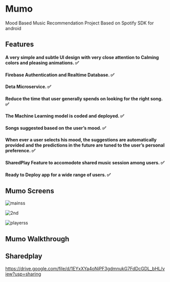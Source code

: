 # Mumo
Mood Based Music Recommendation Project Based on Spotify SDK for android
## Features 
#### A very simple and subtle UI design with very close attention to Calming colors and pleasing animations. ✅
#### Firebase Authentication and Realtime Database. ✅
#### Deta Microservice. ✅
#### Reduce the time that user generally spends on looking for the right song. ✅
#### The Machine Learning model is coded and deployed. ✅
#### Songs suggested based on the user’s mood. ✅
#### When ever a user selects his mood, the suggestions are automatically provided and the predictions in the future are tuned to the user’s personal preference. ✅
#### SharedPlay Feature to accomodote shared music session among users. ✅
#### Ready to Deploy app for a wide range of users. ✅

## Mumo Screens 

![mainss](https://user-images.githubusercontent.com/83460366/146199716-80006c0b-faa3-4133-a990-86ad82764771.jpeg) 

![2nd](https://user-images.githubusercontent.com/83460366/146199858-4dc74091-cdb9-43ee-a052-a1b4b3b0f05d.jpeg)

![playerss](https://user-images.githubusercontent.com/83460366/146200137-6359773b-63ba-408d-8e3b-ae17509f9991.jpeg)


## Mumo Walkthrough


## Sharedplay
https://drive.google.com/file/d/1EYxXYa4oNjPF3gdmnukG7FdDcGDL_bHL/view?usp=sharing
